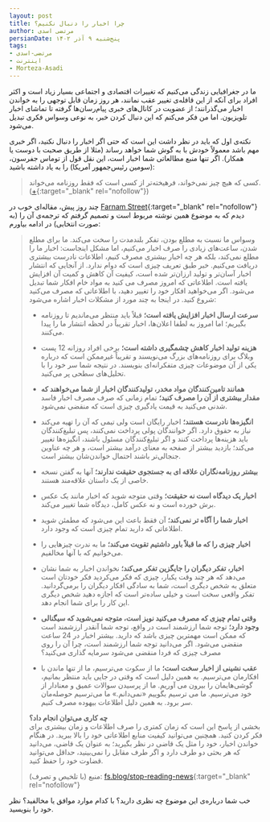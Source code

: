 ```yaml
---
layout: post
title: چرا اخبار را دنبال نکنیم؟
author: مرتضی اسدی
persianDate: پنج‌شنبه ۹ آذر ۱۴۰۲
tags:
- مرتضی-اسدی
- اینترنت
- Morteza-Asadi
---
```

ما در جغرافیایی زندگی می‌کنیم که تغییرات اقتصادی و اجتماعی بسیار زیاد است و اکثر افراد برای آنکه از این قافله‌ی تغییر عقب نمانند، هر روز زمان قابل توجهی را به خواندن اخبار می‌گذرانند؛ از عضویت در کانال‌های خبری پیام‌رسان‌ها گرفته تا تماشای اخبار تلویزیون. اما من فکر می‌کنم که این دنبال کردن خبر، به نوعی وسواس فکری تبدیل می‌شود.



نکته‌ی اول که باید در نظر داشت این است که حتی اگر اخبار را دنبال نکنید، اگر خبری مهم باشد معمولاً خودش با به گوش شما خواهد رساند (مثلا از طریق صحبت با دوست یا همکار). اگر تنها منبع مطالعاتی شما اخبار است، این نقل قول از توماس جفرسون، (سومین رئیس‌جمهور آمریکا) را به یاد داشته باشید:

> کسی که هیچ چیز نمی‌خواند، فرهیخته‌تر از کسی است که فقط روزنامه می‌خواند. ([+](https://bamotamem.ir/reading-news/){:target="_blank" rel="nofollow"})

چند روز پیش، مقاله‌‌ای خوب در [Farnam Street](https://fs.blog/stop-reading-news/){:target="_blank" rel="nofollow"} دیدم که به موضوع همین نوشته مربوط است و تصمیم گرفتم که ترجمه‌ی آن را (به صورت انتخابی) در ادامه بیاورم:

> وسواس ما نسبت به مطلع بودن، تفکر بلندمدت را سخت می‌کند. ما برای مطلع شدن، ساعت‌های زیادی را صرف اخبار می‌کنیم، اما مشکل اینجاست: اخبار ما را مطلع نمی‌کند، بلکه هر چه اخبار بیشتری مصرف کنیم، اطلاعات نادرست بیشتری دریافت می‌کنیم. خبر طبق تعریف چیزی است که دوام ندارد. از آنجایی که انتشار اخبار آسان‌تر و تولید ارزان‌تر شده است، کیفیت آن کاهش و کمیت آن افزایش یافته است. اطلاعاتی که امروز مصرف می کنید به مواد خام افکار شما تبدیل می‌شود. اگر می‌خواهید افکار خود را تغییر دهید، با اطلاعاتی که مصرف می‌کنید شروع کنید. در اینجا به چند مورد از مشکلات اخبار اشاره می‌شود:
>
> - **سرعت ارسال اخبار افزایش یافته است؛** قبلاً باید منتظر می‌ماندیم تا روزنامه بگیریم؛ اما امروز به لطفا اعلان‌ها، اخبار تقریباً در لحظه انتشار ما را پیدا می‌کنند.
> 
> - **هزینه تولید اخبار کاهش چشمگیری داشته است؛** برخی افراد روزانه 12 پست وبلاگ برای روزنامه‌های بزرگ می‌نویسند و تقریباً غیرممکن است که درباره یکی از آن موضوعات چیزی متفکرانه‌ای بنویسند. در نتیجه شما سر خود را با تحلیل‌های سطحی پر می‌کنید.
> 
> - **همانند تامین‌کنندگان مواد مخدر، تولیدکنندگان اخبار از شما می‌خواهند که مقدار بیشتری از آن را مصرف کنید؛** تمام زمانی که صرف مصرف اخبار فاسد شدنی می‌کنید به قیمت یادگیری چیزی است که منقضی نمی‌شود.
> 
> - **انگیزه‌ها نادرست هستند؛** اخبار رایگان است ولی تیمی که آن را تهیه می‌کند نیاز به حقوق دارد. اگر خوانندگان پولی پرداخت نمی‌کنند، پس تبلیغ‌کنندگان باید هزینه‌ها پرداخت کنند و اگر تبلیغ‌کنندگان مسئول باشند، انگیزه‌ها تغییر می‌کند؛ بازدید بیشتر از صفحه به معنای درآمد بیشتر است، و هر چه عناوین جنجالی‌تر باشند احتمال خواندن‌شان بیشتر است.
> - **بیشتر روزنامه‌نگاران علاقه ای به جستجوی حقیقت ندارند؛** آنها به گفتن نسخه خاصی از یک داستان علاقه‌مند هستند.
> 
> - **اخبار یک دیدگاه است نه حقیقت؛** وقتی متوجه شوید که اخبار مانند یک عکس برش خورده است و نه عکس کامل، دیدگاه شما تغییر می‌کند.
> 
> - **اخبار شما را آگاه تر نمی‌کند؛** آن فقط باعث این می‌شود که مطمئن شوید اطلاعاتی که دارید تمام چیزی است که وجود دارد.
> 
> - **اخبار چیزی را که ما قبلاً باور داشتیم تقویت می‌کند؛** ما به ندرت چیزهایی را می‌خوانیم که با آنها مخالفیم.
> 
> - **اخبار، تفکر دیگران را جایگزین تفکر می‌کند؛** نخواندن اخبار به شما نشان می‌دهد که هر چند وقت یکبار، چیزی که فکر می‌کردید فکر خودتان است متعلق به شخص دیگری است، شما به سادگی افکار دیگران را برمی‌گردانید. تفکر واقعی سخت است و خیلی ساده‌تر است که اجازه دهید شخص دیگری این کار را برای شما انجام دهد.
> 
> - **وقتی تمام چیزی که مصرف می‌کنید نویز است، متوجه نمی‌شوید که سیگنالی وجود دارد؛** توجه شما ارزشمند است در واقع، توجه شما آنقدر ارزشمند است که ممکن است مهمترین چیزی باشد که دارید. بیشتر اخبار در 24 ساعت منقضی می‌شود. اگر می‌دانید توجه شما ارزشمند است، چرا آن را روی مصرف چیزی که فردا منقضی می‌شود سرمایه گذاری می‌کنید؟
> 
> - **عقب نشینی از اخبار سخت است؛** ما از سکوت می‌ترسیم، ما از تنها ماندن با افکارمان می‌ترسیم. به همین دلیل است که وقتی در جایی باید منتظر بمانیم، گوشی‌هایمان را بیرون می آوریم. ما از پرسیدن سوالات عمیق و معنادار از خود می‌ترسیم. ما می ترسیم بگوییم «نمی‌دانم.» ما می‌ترسیم حوصله‌مان سر برود. به همین دلیل اطلاعات بیهوده مصرف کنیم.
>
> **چه کاری می‌توان انجام داد؟**\
> بخشی از پاسخ این است که زمان کمتری را صرف اطلاعات و زمان بیشتری برای فکر کردن کنید. همچنین می‌توانید کیفیت منابع اطلاعاتی خود را بالا ببرید. در هنگام خواندن اخبار، خود را مثل یک قاضی در نظر بگیرید؛ به عنوان یک قاضی، می‌دانید که هر بحثی دو طرف دارد و اگر طرف مقابل را نمی‌بینید، حداقل می‌توانید قضاوت خود را حفظ کنید.
> 
> منبع (با تلخیص و تصرف): [fs.blog/stop-reading-news](https://fs.blog/stop-reading-news/){:target="_blank" rel="nofollow"}

خب شما درباره‌ی این موضوع چه نظری دارید؟ با کدام موارد موافق یا مخالفید؟ نظر خود را بنویسید.

